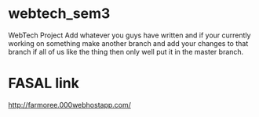 # webtech_sem3
WebTech Project
 Add whatever you guys have written and if your currently working on something make another branch and add your changes to that branch if all of us like the thing then only well put it in the master branch.
# FASAL link
http://farmoree.000webhostapp.com/
